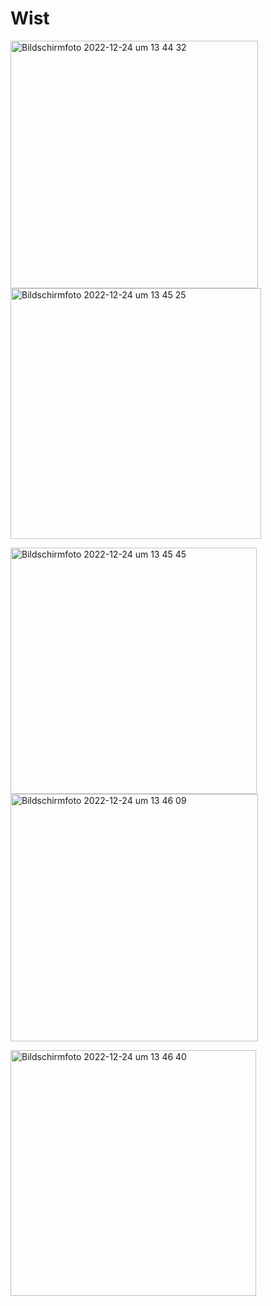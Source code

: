 # Wist


<p float="left">
  <img width="396" alt="Bildschirm­foto 2022-12-24 um 13 44 32" src="https://user-images.githubusercontent.com/71970468/209437024-8c49ea5c-e128-4514-ac81-92ca7eb1ebf8.png">
  <img width="401" alt="Bildschirm­foto 2022-12-24 um 13 45 25" src="https://user-images.githubusercontent.com/71970468/209437026-10b76647-33c8-4330-a6b8-7c6fb2856a50.png">
</p>

<p float="left">
<img width="394" alt="Bildschirm­foto 2022-12-24 um 13 45 45" src="https://user-images.githubusercontent.com/71970468/209437028-85bfced4-6db0-4b41-84e6-c83ecad4d146.png">
<img width="396" alt="Bildschirm­foto 2022-12-24 um 13 46 09" src="https://user-images.githubusercontent.com/71970468/209437030-7a58b46e-6cee-489b-afe2-079cf5617418.png">
</p>
<img width="393" alt="Bildschirm­foto 2022-12-24 um 13 46 40" src="https://user-images.githubusercontent.com/71970468/209437033-023e2eef-a7bc-4e20-946e-6aa24d66b4aa.png">



